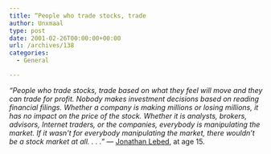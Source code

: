 ```yaml
---
title: “People who trade stocks, trade
author: Unxmaal
type: post
date: 2001-02-26T00:00:00+00:00
url: /archives/138
categories:
  - General

---
```

_&#8220;People who trade stocks, trade based on what they feel will move and they can trade for profit. Nobody makes investment decisions based on reading financial filings. Whether a company is making millions or losing millions, it has no impact on the price of the stock. Whether it is analysts, brokers, advisors, Internet traders, or the companies, everybody is manipulating the market. If it wasn&#8217;t for everybody manipulating the market, there wouldn&#8217;t be a stock market at all. . . .&#8221;_ &#8212; <A HREF="http://www.nytimes.com/2001/02/25/magazine/25STOCK-TRADER.html?pagewanted=all">Jonathan Lebed</A>, at age 15.
